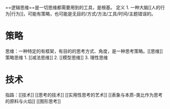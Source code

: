 ==逻辑思维==是一切思维都需要用到的工具，是根基。
定义
	1. 一种大脑[[人的行为|行为]]，可能有策略，也可能是无目的/方式/方法/工具/时间/主题错误的。
# 策略
思维：一种特定的有框架，有目的的思考方式、角度，是一种思考策略。[[思维]]
策略思维
	1. [[减法思维]]
	2. [[模型思维]]
	3. 理性思维

# 技术
指路：[[技术]]
[[思考的技术]]
[[实用性思考的艺术]]
[[表象与本质-类比作为思考的原料与火焰]]
[[图形思考]]
